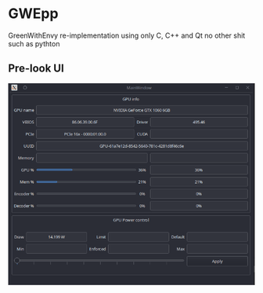 # GWEpp
GreenWithEnvy re-implementation using only C, C++ and Qt
no other shit such as pythton

## Pre-look UI
![Pre-look](img/pre-look.png)

